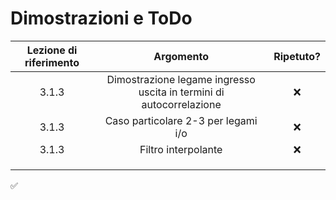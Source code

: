 # Dimostrazioni e ToDo



| Lezione di riferimento |                          Argomento                           | Ripetuto? |
| :--------------------: | :----------------------------------------------------------: | :-------: |
|         3.1.3          | Dimostrazione legame ingresso uscita in termini di autocorrelazione | ❌ |
| 3.1.3 | Caso particolare 2-3 per legami i/o | ❌ |
| 3.1.3 | Filtro interpolante | ❌ |
|  |  |  |
|  |  |  |
|  |  |  |

✅
